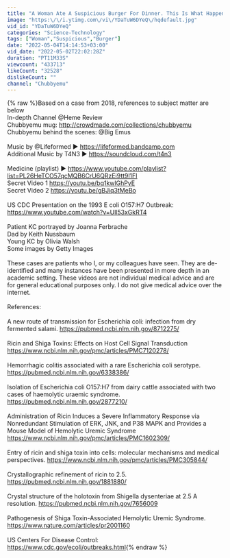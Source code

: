 ```yaml
---
title: "A Woman Ate A Suspicious Burger For Dinner. This Is What Happened To Her Kidneys."
image: "https:\/\/i.ytimg.com\/vi\/YDaTuW6DYeQ\/hqdefault.jpg"
vid_id: "YDaTuW6DYeQ"
categories: "Science-Technology"
tags: ["Woman","Suspicious","Burger"]
date: "2022-05-04T14:14:53+03:00"
vid_date: "2022-05-02T22:02:28Z"
duration: "PT11M33S"
viewcount: "433713"
likeCount: "32528"
dislikeCount: ""
channel: "Chubbyemu"
---
```

{% raw %}Based on a case from 2018, references to subject matter are below<br />In-depth Channel @Heme Review <br />Chubbyemu mug: <a rel="nofollow" target="blank" href="http://crowdmade.com/collections/chubbyemu">http://crowdmade.com/collections/chubbyemu</a><br />Chubbyemu behind the scenes: @Big Emus <br /><br />Music by @Lifeformed ► <a rel="nofollow" target="blank" href="https://lifeformed.bandcamp.com">https://lifeformed.bandcamp.com</a><br />Additional Music by T4N3 ► <a rel="nofollow" target="blank" href="https://soundcloud.com/t4n3">https://soundcloud.com/t4n3</a><br /><br />Medicine (playlist) ► <a rel="nofollow" target="blank" href="https://www.youtube.com/playlist?list=PL26HeTCO57qcMQB6CrU6QRzEi9tt9l1FI">https://www.youtube.com/playlist?list=PL26HeTCO57qcMQB6CrU6QRzEi9tt9l1FI</a><br />Secret Video 1 <a rel="nofollow" target="blank" href="https://youtu.be/bq1kwlGhPyE">https://youtu.be/bq1kwlGhPyE</a><br />Secret Video 2 <a rel="nofollow" target="blank" href="https://youtu.be/gBJiq3tMeBo">https://youtu.be/gBJiq3tMeBo</a><br /><br />US CDC Presentation on the 1993 E coli O157:H7 Outbreak: <a rel="nofollow" target="blank" href="https://www.youtube.com/watch?v=Ull53xGkRT4">https://www.youtube.com/watch?v=Ull53xGkRT4</a><br /><br />Patient KC portrayed by Joanna Ferbrache<br />Dad by Keith Nussbaum<br />Young KC by Olivia Walsh<br />Some images by Getty Images<br /><br />These cases are patients who I, or my colleagues have seen. They are de-identified and many instances have been presented in more depth in an academic setting. These videos are not individual medical advice and are for general educational purposes only.  I do not give medical advice over the internet.<br /><br />References:<br /><br />A new route of transmission for Escherichia coli: infection from dry fermented salami. <a rel="nofollow" target="blank" href="https://pubmed.ncbi.nlm.nih.gov/8712275/">https://pubmed.ncbi.nlm.nih.gov/8712275/</a><br /><br />Ricin and Shiga Toxins: Effects on Host Cell Signal Transduction  <a rel="nofollow" target="blank" href="https://www.ncbi.nlm.nih.gov/pmc/articles/PMC7120278/">https://www.ncbi.nlm.nih.gov/pmc/articles/PMC7120278/</a><br /><br />Hemorrhagic colitis associated with a rare Escherichia coli serotype. <a rel="nofollow" target="blank" href="https://pubmed.ncbi.nlm.nih.gov/6338386/">https://pubmed.ncbi.nlm.nih.gov/6338386/</a><br /><br />Isolation of Escherichia coli O157:H7 from dairy cattle associated with two cases of haemolytic uraemic syndrome. <a rel="nofollow" target="blank" href="https://pubmed.ncbi.nlm.nih.gov/2877210/">https://pubmed.ncbi.nlm.nih.gov/2877210/</a><br /><br />Administration of Ricin Induces a Severe Inflammatory Response via Nonredundant Stimulation of ERK, JNK, and P38 MAPK and Provides a Mouse Model of Hemolytic Uremic Syndrome <a rel="nofollow" target="blank" href="https://www.ncbi.nlm.nih.gov/pmc/articles/PMC1602309/">https://www.ncbi.nlm.nih.gov/pmc/articles/PMC1602309/</a><br /><br />Entry of ricin and shiga toxin into cells: molecular mechanisms and medical perspectives. <a rel="nofollow" target="blank" href="https://www.ncbi.nlm.nih.gov/pmc/articles/PMC305844/">https://www.ncbi.nlm.nih.gov/pmc/articles/PMC305844/</a><br /><br />Crystallographic refinement of ricin to 2.5. <a rel="nofollow" target="blank" href="https://pubmed.ncbi.nlm.nih.gov/1881880/">https://pubmed.ncbi.nlm.nih.gov/1881880/</a><br /><br />Crystal structure of the holotoxin from Shigella dysenteriae at 2.5 A resolution. <a rel="nofollow" target="blank" href="https://pubmed.ncbi.nlm.nih.gov/7656009">https://pubmed.ncbi.nlm.nih.gov/7656009</a><br /><br />Pathogenesis of Shiga Toxin-Associated Hemolytic Uremic Syndrome. <a rel="nofollow" target="blank" href="https://www.nature.com/articles/pr2001160">https://www.nature.com/articles/pr2001160</a><br /><br />US Centers For Disease Control: <a rel="nofollow" target="blank" href="https://www.cdc.gov/ecoli/outbreaks.html">https://www.cdc.gov/ecoli/outbreaks.html</a>{% endraw %}
